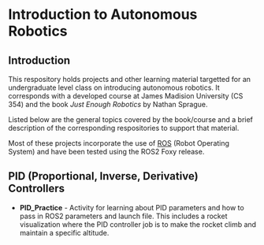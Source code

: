 # Introduction to Autonomous Robotics

## Introduction
This respository holds projects and other learning material targetted for an undergraduate level
class on introducing autonomous robotics.  It corresponds with a developed course
at James Madision University (CS 354) and the book *Just Enough Robotics* by Nathan Sprague.

Listed below are the general topics covered by the book/course and a brief description 
of the corresponding respositories to support that material.

Most of these projects incorporate the use of [ROS](ros.org) (Robot Operating System) and have
been tested using the ROS2 Foxy release.

## PID (Proportional, Inverse, Derivative) Controllers
* **PID_Practice** - Activity for learning about PID parameters and how to pass in ROS2 
parameters and launch file.  This includes a rocket visualization where the PID controller 
job is to make the rocket climb and maintain a specific altitude.  


<!--

**Here are some ideas to get you started:**

🙋‍♀️ A short introduction - what is your organization all about?
🌈 Contribution guidelines - how can the community get involved?
👩‍💻 Useful resources - where can the community find your docs? Is there anything else the community should know?
🍿 Fun facts - what does your team eat for breakfast?
🧙 Remember, you can do mighty things with the power of [Markdown](https://docs.github.com/github/writing-on-github/getting-started-with-writing-and-formatting-on-github/basic-writing-and-formatting-syntax)
-->
